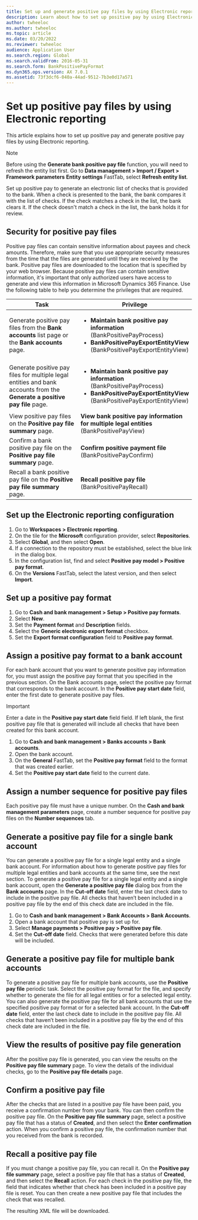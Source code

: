 ```yaml
---
title: Set up and generate positive pay files by using Electronic reporting
description: Learn about how to set up positive pay by using Electronic reporting, including outlines on security for positive pay files.
author: twheeloc
ms.author: twheeloc
ms.topic: article
ms.date: 03/20/2022
ms.reviewer: twheeloc
audience: Application User
ms.search.region: Global
ms.search.validFrom: 2016-05-31
ms.search.form: BankPositivePayFormat
ms.dyn365.ops.version: AX 7.0.1
ms.assetid: 73f3dcf6-040a-44ad-9512-7b3e0d17a571
---
```


# Set up positive pay files by using Electronic reporting

This article explains how to set up positive pay and generate positive pay files by using Electronic reporting.

> [!NOTE] 
> Before using the **Generate bank positive pay file** function, you will need to refresh the entity list first.
> Go to **Data management > Import / Export > Framework parameters** 
> **Entity settings** FastTab, select **Refresh entity list**.


Set up positive pay to generate an electronic list of checks that is provided to the bank. When a check is presented to the bank, the bank compares it with the list of checks. If the check matches a check in the list, the bank clears it. If the check doesn't match a check in the list, the bank holds it for review.

## Security for positive pay files
Positive pay files can contain sensitive information about payees and check amounts. Therefore, make sure that you use appropriate security measures from the time that the files are generated until they are received by the bank. Positive pay files are downloaded to the location that is specified by your web browser. Because positive pay files can contain sensitive information, it's important that only authorized users have access to generate and view this information in Microsoft Dynamics 365 Finance. Use the following table to help you determine the privileges that are required.

<table>
<colgroup>
<col width="50%" />
<col width="50%" />
</colgroup>
<thead>
<tr class="header">
<th>Task</th>
<th>Privilege</th>
</tr>
</thead>
<tbody>
<tr class="odd">
<td>Generate positive pay files from the <strong>Bank accounts</strong> list page or the <strong>Bank accounts</strong> page.</td>
<td><ul>
<li><strong>Maintain bank positive pay information</strong> (BankPositivePayProcess)</li>
<li><strong>BankPositivePayExportEntityView</strong> (BankPositivePayExportEntityView)</li>
</ul></td>
</tr>
<tr class="even">
<td>Generate positive pay files for multiple legal entities and bank accounts from the <strong>Generate a positive pay file</strong> page.</td>
<td><ul>
<li><strong>Maintain bank positive pay information</strong> (BankPositivePayProcess)</li>
<li><strong>BankPositivePayExportEntityView</strong> (BankPositivePayExportEntityView)</li>
</ul></td>
</tr>
<tr class="odd">
<td>View positive pay files on the <strong>Positive pay file summary</strong> page.</td>
<td><strong>View bank positive pay information for multiple legal entities</strong> (BankPositivePayView)</td>
</tr>
<tr class="even">
<td>Confirm a bank positive pay file on the <strong>Positive pay file summary</strong> page.</td>
<td><strong>Confirm positive payment file</strong> (BankPositivePayConfirm)</td>
</tr>
<tr class="odd">
<td>Recall a bank positive pay file on the <strong>Positive pay file summary</strong> page.</td>
<td><strong>Recall positive pay file</strong> (BankPositivePayRecall)</td>
</tr>
</tbody>
</table>

## Set up the Electronic reporting configuration

1. Go to **Workspaces \> Electronic reporting**.
2. On the tile for the **Microsoft** configuration provider, select **Repositories**.
3. Select **Global**, and then select **Open**.
4. If a connection to the repository must be established, select the blue link in the dialog box.
5. In the configuration list, find and select **Positive pay model \> Positive pay format**.
6. On the **Versions** FastTab, select the latest version, and then select **Import**.

## Set up a positive pay format

1. Go to **Cash and bank management \> Setup \> Positive pay formats**.
2. Select **New**.
3. Set the **Payment format** and **Description** fields.
4. Select the **Generic electronic export format** checkbox.
5. Set the **Export format configuration** field to **Positive pay format**.

## Assign a positive pay format to a bank account
For each bank account that you want to generate positive pay information for, you must assign the positive pay format that you specified in the previous section. On the Bank accounts page, select the positive pay format that corresponds to the bank account. In the **Positive pay start date** field, enter the first date to generate positive pay files. 

>[!Important]
> Enter a date in the **Positive pay start date** field field. If left blank, the first positive pay file that is generated will include all checks that have been created for this bank account.

1. Go to **Cash and bank management \> Banks accounts \> Bank accounts**.
2. Open the bank account.
3. On the **General** FastTab, set the **Positive pay format** field to the format that was created earlier.
4. Set the **Positive pay start date** field to the current date.

## Assign a number sequence for positive pay files
Each positive pay file must have a unique number. On the **Cash and bank management parameters** page, create a number sequence for positive pay files on the **Number sequences** tab.

## Generate a positive pay file for a single bank account
You can generate a positive pay file for a single legal entity and a single bank account. For information about how to generate positive pay files for multiple legal entities and bank accounts at the same time, see the next section. To generate a positive pay file for a single legal entity and a single bank account, open the **Generate a positive pay file** dialog box from the **Bank accounts** page. In the **Cut-off date** field, enter the last check date to include in the positive pay file. All checks that haven’t been included in a positive pay file by the end of this check date are included in the file.

1. Go to **Cash and bank management \> Bank Accounts \> Bank Accounts**.
2. Open a bank account that positive pay is set up for.
3. Select **Manage payments \> Positive pay \> Positive pay file**.
4. Set the **Cut-off date** field. Checks that were generated before this date will be included.

## Generate a positive pay file for multiple bank accounts
To generate a positive pay file for multiple bank accounts, use the **Positive pay file** periodic task. Select the positive pay format for the file, and specify whether to generate the file for all legal entities or for a selected legal entity. You can also generate the positive pay file for all bank accounts that use the specified positive pay format or for a selected bank account. In the **Cut-off date** field, enter the last check date to include in the positive pay file. All checks that haven’t been included in a positive pay file by the end of this check date are included in the file.

## View the results of positive pay file generation
After the positive pay file is generated, you can view the results on the **Positive pay file summary** page. To view the details of the individual checks, go to the **Positive pay file details** page.

## Confirm a positive pay file
After the checks that are listed in a positive pay file have been paid, you receive a confirmation number from your bank. You can then confirm the positive pay file. On the **Positive pay file summary** page, select a positive pay file that has a status of **Created**, and then select the **Enter confirmation** action. When you confirm a positive pay file, the confirmation number that you received from the bank is recorded.

## Recall a positive pay file
If you must change a positive pay file, you can recall it. On the **Positive pay file summary** page, select a positive pay file that has a status of **Created**, and then select the **Recall** action. For each check in the positive pay file, the field that indicates whether that check has been included in a positive pay file is reset. You can then create a new positive pay file that includes the check that was recalled.


The resulting XML file will be downloaded.
